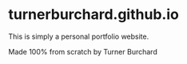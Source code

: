 # turnerburchard.github.io

This is simply a personal portfolio website.

Made 100% from scratch by Turner Burchard